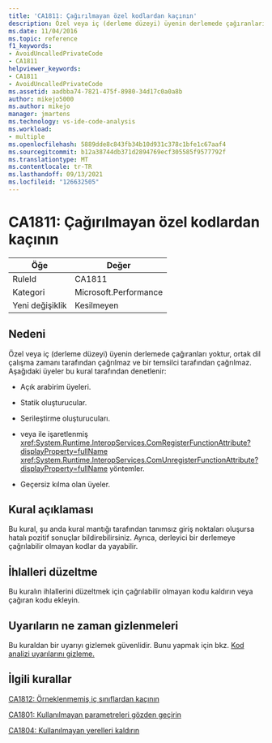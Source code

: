 ```yaml
---
title: 'CA1811: Çağırılmayan özel kodlardan kaçının'
description: Özel veya iç (derleme düzeyi) üyenin derlemede çağıranları yoktur, ortak dil çalışma zamanı tarafından çağrılmaz ve bir temsilci tarafından çağrılmaz.
ms.date: 11/04/2016
ms.topic: reference
f1_keywords:
- AvoidUncalledPrivateCode
- CA1811
helpviewer_keywords:
- CA1811
- AvoidUncalledPrivateCode
ms.assetid: aadbba74-7821-475f-8980-34d17c0a0a8b
author: mikejo5000
ms.author: mikejo
manager: jmartens
ms.technology: vs-ide-code-analysis
ms.workload:
- multiple
ms.openlocfilehash: 5889dde8c843fb34b10d931c378c1bfe1c67aaf4
ms.sourcegitcommit: b12a38744db371d2894769ecf305585f9577792f
ms.translationtype: MT
ms.contentlocale: tr-TR
ms.lasthandoff: 09/13/2021
ms.locfileid: "126632505"
---
```

# <a name="ca1811-avoid-uncalled-private-code"></a>CA1811: Çağırılmayan özel kodlardan kaçının

|Öğe|Değer|
|-|-|
|RuleId|CA1811|
|Kategori|Microsoft.Performance|
|Yeni değişiklik|Kesilmeyen|

## <a name="cause"></a>Nedeni
Özel veya iç (derleme düzeyi) üyenin derlemede çağıranları yoktur, ortak dil çalışma zamanı tarafından çağrılmaz ve bir temsilci tarafından çağrılmaz. Aşağıdaki üyeler bu kural tarafından denetlenir:

- Açık arabirim üyeleri.

- Statik oluşturucular.

- Serileştirme oluşturucuları.

- veya ile işaretlenmiş <xref:System.Runtime.InteropServices.ComRegisterFunctionAttribute?displayProperty=fullName> <xref:System.Runtime.InteropServices.ComUnregisterFunctionAttribute?displayProperty=fullName> yöntemler.

- Geçersiz kılma olan üyeler.

## <a name="rule-description"></a>Kural açıklaması
Bu kural, şu anda kural mantığı tarafından tanımsız giriş noktaları oluşursa hatalı pozitif sonuçlar bildirebilirsiniz. Ayrıca, derleyici bir derlemeye çağrılabilir olmayan kodlar da yayabilir.

## <a name="how-to-fix-violations"></a>İhlalleri düzeltme
Bu kuralın ihlallerini düzeltmek için çağrılabilir olmayan kodu kaldırın veya çağıran kodu ekleyin.

## <a name="when-to-suppress-warnings"></a>Uyarıların ne zaman gizlenmeleri
Bu kuraldan bir uyarıyı gizlemek güvenlidir. Bunu yapmak için bkz. [Kod analizi uyarılarını gizleme.](../code-quality/in-source-suppression-overview.md)

## <a name="related-rules"></a>İlgili kurallar
[CA1812: Örneklenmemiş iç sınıflardan kaçının](/dotnet/fundamentals/code-analysis/quality-rules/ca1812)

[CA1801: Kullanılmayan parametreleri gözden geçirin](/dotnet/fundamentals/code-analysis/quality-rules/ca1801)

[CA1804: Kullanılmayan yerelleri kaldırın](../code-quality/ca1804.md)
